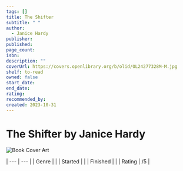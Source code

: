```yaml
---
tags: []
title: The Shifter
subtitle: " "
author:
  - Janice Hardy
publisher: 
published: 
page_count: 
isbn: 
description: ""
coverUrl: https://covers.openlibrary.org/b/olid/OL24277328M-M.jpg
shelf: to-read
owned: false
start_date: 
end_date: 
rating: 
recommended_by: 
created: 2023-10-31
---
```


# The Shifter by Janice Hardy

![Book Cover Art](https://covers.openlibrary.org/b/olid/OL24277328M-M.jpg)


| --- | --- |
| Genre |  |
| Started |  |
| Finished |  |
| Rating | /5 |

